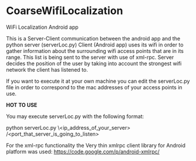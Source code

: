 # CoarseWifiLocalization
WiFi Localization Android app

This is a Server-Client communication between the android app and the python server (serverLoc.py)
Client (Android app) uses its wifi in order to gather information about the surrounding wifi access points that are in its range. This list is being sent to the server with use of xml-rpc. Server decides the position of the user by taking into account the strongest wifi network the client has listened to. 

If you want to execute it at your own machine you can edit the serverLoc.py file in order to correspond to the mac addresses of your access points in use. 

<b>HOT TO USE</b>

You may execute serverLoc.py with the following format:

  python serverLoc.py \\<ip_address_of_your_server> /<port_that_server_is_going_to_listen>
  
For the xml-rpc functionality the Very thin xmlrpc client library for Android platform was used:
    https://code.google.com/p/android-xmlrpc/
    
